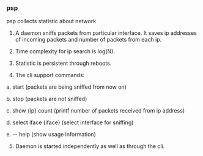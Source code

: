 ### psp
psp collects statistic about network

1. A daemon sniffs packets from particular interface. It
saves ip addresses of incoming packets and number of packets from each ip.

2. Time complexity for ip search is log(N).

3. Statistic is persistent through reboots.

4. The cli support commands:

  a. start (packets are being sniffed from now on)

  b. stop (packets are not sniffed)

  c. show {ip} count (printf number of packets received from ip address)

  d. select iface {iface} (select interface for sniffing)

  e. -- help (show usage information)

5. Daemon is started independently as well as through the cli.

